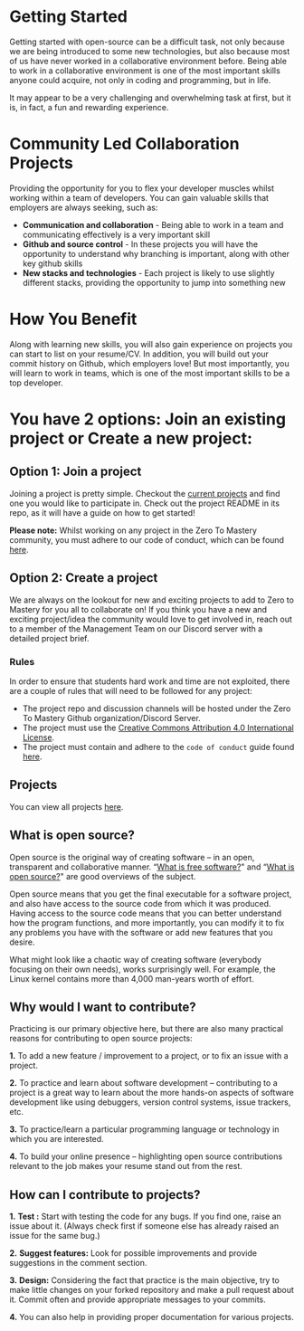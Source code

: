 # Getting Started

Getting started with open-source can be a difficult task, not only because we are being introduced to some new technologies, but also because most of us have never worked in a collaborative environment before. Being able to work in a collaborative environment is one of the most important skills anyone could acquire, not only in coding and programming, but in life.

It may appear to be a very challenging and overwhelming task at first, but it is, in fact, a fun and rewarding experience.

# Community Led Collaboration Projects

Providing the opportunity for you to flex your developer muscles whilst working within a team of developers. You can gain valuable skills that employers are always seeking, such as:

-   **Communication and collaboration** - Being able to work in a team and communicating effectively is a very important skill
-   **Github and source control** - In these projects you will have the opportunity to understand why branching is important, along with other key github skills
-   **New stacks and technologies** - Each project is likely to use slightly different stacks, providing the opportunity to jump into something new

# How You Benefit

Along with learning new skills, you will also gain experience on projects you can start to list on your resume/CV. In addition, you will build out your commit history on Github, which employers love! But most importantly, you will learn to work in teams, which is one of the most important skills to be a top developer.

# You have 2 options: Join an existing project or Create a new project:

## Option 1: Join a project

Joining a project is pretty simple. Checkout the [current projects](https://github.com/zero-to-mastery) and find one you would like to participate in. Check out the project README in its repo, as it will have a guide on how to get started!

**Please note:** Whilst working on any project in the Zero To Mastery community, you must adhere to our code of conduct, which can be found [here](https://github.com/zero-to-mastery/CodeofConduct).

## Option 2: Create a project

We are always on the lookout for new and exciting projects to add to Zero to Mastery for you all to collaborate on! If you think you have a new and exciting project/idea the community would love to get involved in, reach out to a member of the Management Team on our Discord server with a detailed project brief.

### **Rules**

In order to ensure that students hard work and time are not exploited, there are a couple of rules that will need to be followed for any project:

-   The project repo and discussion channels will be hosted under the Zero To Mastery Github organization/Discord Server.
-   The project must use the [Creative Commons Attribution 4.0 International License](https://creativecommons.org/licenses/by/4.0/).
-   The project must contain and adhere to the `code of conduct` guide found [here](https://github.com/zero-to-mastery/CodeofConduct).

## Projects

You can view all projects [here](https://github.com/zero-to-mastery).

## What is open source?

Open source is the original way of creating software – in an open, transparent and collaborative manner. “[What is free software?](https://www.gnu.org/philosophy/free-sw.en.html)" and “[What is open source?](https://opensource.com/resources/what-open-source)" are good overviews of the subject.

Open source means that you get the final executable for a software project, and also have access to the source code from which it was produced. Having access to the source code means that you can better understand how the program functions, and more importantly, you can modify it to fix any problems you have with the software or add new features that you desire.

What might look like a chaotic way of creating software (everybody focusing on their own needs), works surprisingly well. For example, the Linux kernel contains more than 4,000 man-years worth of effort.

## Why would I want to contribute?

Practicing is our primary objective here, but there are also many practical reasons for contributing to open source projects:

**1.** To add a new feature / improvement to a project, or to fix an issue with a project.

**2.** To practice and learn about software development – contributing to a project is a great way to learn about the more hands-on aspects of software development like using debuggers, version control systems, issue trackers, etc.

**3.** To practice/learn a particular programming language or technology in which you are interested.

**4.** To build your online presence – highlighting open source contributions relevant to the job makes your resume stand out from the rest.

## How can I contribute to projects?

**1.** **Test :** Start with testing the code for any bugs. If you find one, raise an issue about it. (Always check first if someone else has already raised an issue for the same bug.)

**2.** **Suggest features:** Look for possible improvements and provide suggestions in the comment section.

**3.** **Design:** Considering the fact that practice is the main objective, try to make little changes on your forked repository and make a pull request about it. Commit often and provide appropriate messages to your commits.

**4.** You can also help in providing proper documentation for various projects.
